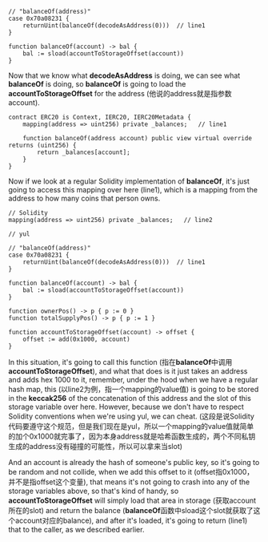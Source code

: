 ```solidity
// "balanceOf(address)"
case 0x70a08231 {
	returnUint(balanceOf(decodeAsAddress(0)))  // line1
}

function balanceOf(account) -> bal {
	bal := sload(accountToStorageOffset(account))
}
```

Now that we know what **decodeAsAddress** is doing, we can see what **balanceOf** is doing, so **balanceOf** is going to load the **accountToStorageOffset** for the address (他说的address就是指参数account).

```solidity
contract ERC20 is Context, IERC20, IERC20Metadata {
    mapping(address => uint256) private _balances;   // line1

    function balanceOf(address account) public view virtual override returns (uint256) {
    	return _balances[account];
    }
}
```

Now if we look at a regular Solidity implementation of **balanceOf**, it's just going to access this mapping over here (line1), which is a mapping from the address to how many coins that person owns.

```solidity
// Solidity
mapping(address => uint256) private _balances;   // line2

// yul

// "balanceOf(address)"
case 0x70a08231 {
	returnUint(balanceOf(decodeAsAddress(0)))  // line1
}

function balanceOf(account) -> bal {
	bal := sload(accountToStorageOffset(account))
}

function ownerPos() -> p { p := 0 }
function totalSupplyPos() -> p { p := 1 }

function accountToStorageOffset(account) -> offset {
	offset := add(0x1000, account)
}
```

In this situation, it's going to call this function (指在**balanceOf**中调用**accountToStorageOffset**), and what that does is it just takes an address and adds hex 1000 to it, remember, under the hood when we have a regular hash map, this (以line2为例，指一个mapping的value值) is going to be stored in the **keccak256** of the concatenation of this address and the slot of this storage variable over here. However, because we don't have to respect Solidity conventions when we're using yul, we can cheat. (这段是说Solidity代码要遵守这个规范，但是我们现在是yul，所以一个mapping的value值就简单的加个0x1000就完事了，因为本身address就是哈希函数生成的，两个不同私钥生成的address没有碰撞的可能性，所以可以拿来当slot)

And an account is already the hash of someone's public key, so it's going to be random and not collide, when we add this offset to it (offset指0x1000，并不是指offset这个变量), that means it's not going to crash into any of the storage variables above, so that's kind of handy, so **accountToStorageOffset** will simply load that area in storage (获取account所在的slot) and return the balance (**balanceOf**函数中sload这个slot就获取了这个account对应的balance), and after it's loaded, it's going to return (line1) that to the caller, as we described earlier.